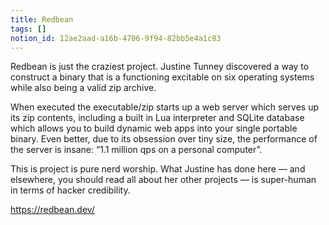 ```yaml
---
title: Redbean
tags: []
notion_id: 12ae2aad-a16b-4706-9f94-82bb5e4a1c83
---
```

Redbean is just the craziest project. Justine Tunney discovered a way to construct a binary that is a functioning excitable on six operating systems while also being a valid zip archive.

When executed the executable/zip starts up a web server which serves up its zip contents, including a built in Lua interpreter and SQLite database which allows you to build dynamic web apps into your single portable binary. Even better, due to its obsession over tiny size, the performance of the server is insane: “1.1 million qps on a personal computer”.

This is project is pure nerd worship. What Justine has done here — and elsewhere, you should read all about her other projects — is super-human in terms of hacker credibility.

<https://redbean.dev/>
